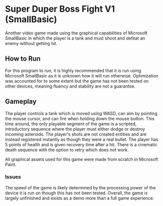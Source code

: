 # Super Duper Boss Fight V1 (SmallBasic)

Another video game made using the graphical capabilities of Microsoft SmallBasic in which the player is a tank and must shoot and defeat an enemy without getting hit.

## How to Run
For this program to run, it is highly recommended that it is run using Microsoft SmallBasic as it is unknown how it will run otherwise. Optimization was accounted for to some extent but the game has not been tested on other devices, meaning fluency and stability are not a guarantee.

## Gameplay

The player controls a tank which is moved using WASD, can aim by pointing the mouse cursor, and can fire when holding down the mouse button. This time around, the only playable segment of the game is a scripted, introductory sequence where the player must either dodge or destroy incoming asteroids. The player's shots are not created entities and are instead registered instantly as though they were a real bullet. The player has 5 points of health and is given recovery time after a hit. There is a cinematic death sequence with the option to retry which does not work.
  
All graphical assets used for this game were made from scratch in Microsoft Paint.

### Issues

The speed of the game is likely determined by the processing power of the device it is run on though this has not been tested. Overall, the game is largely unfinished and exists as a demo more than a full game experience.

